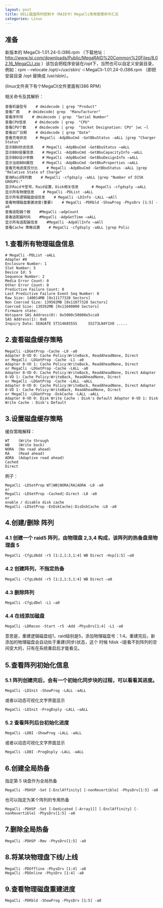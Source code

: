 ```yaml
---
layout: post
title: DELL磁盘阵列控制卡（RAID卡）MegaCli常用管理命令汇总
categories: Linux
---
```


<!--more-->

## 准备
  新版本的 MegaCli-1.01.24-0.i386.rpm （下载地址：http://www.lsi.com/downloads/Public/MegaRAID%20Common%20Files/8.02.16_MegaCLI.zip ）该包会把程序安装在/opt下，当然也可以自定义安装目录，例如：rpm --relocate /opt/=/usr/sbin/ -i MegaCli-1.01.24-0.i386.rpm （即把安装目录 /opt 替换成 /usr/sbin）。

(linux文件夹下有个MegaCli文件里面有I386 RPM）

相关命令及其解析：

    查看机器型号    # dmidecode | grep "Product" 
    查看厂商    # dmidecode| grep  "Manufacturer" 
    查看序列号    # dmidecode | grep  "Serial Number" 
    查看CPU信息    # dmidecode | grep  "CPU" 
    查看CPU个数    # dmidecode | grep  "Socket Designation: CPU" |wc –l 
    查看出厂日期    # dmidecode | grep "Date" 
    查看充电状态    # MegaCli -AdpBbuCmd -GetBbuStatus -aALL |grep "Charger Status" 
    显示BBU状态信息    # MegaCli -AdpBbuCmd -GetBbuStatus –aALL 
    显示BBU容量信息    # MegaCli -AdpBbuCmd -GetBbuCapacityInfo –aALL 
    显示BBU设计参数    # MegaCli -AdpBbuCmd -GetBbuDesignInfo –aALL 
    显示当前BBU属性    # MegaCli -AdpBbuCmd -GetBbuProperties –aALL 
    查看充电进度百分比    # MegaCli -AdpBbuCmd -GetBbuStatus -aALL |grep "Relative State of Charge" 
    查询Raid阵列数    # MegaCli -cfgdsply -aALL |grep "Number of DISK GROUPS:" 
    显示Raid卡型号，Raid设置，Disk相关信息      # MegaCli -cfgdsply –aALL 
    显示所有物理信息    # MegaCli -PDList -aALL 
    显示所有逻辑磁盘组信息    # MegaCli -LDInfo -LALL –aAll 
    查看物理磁盘重建进度(重要)    # MegaCli -PDRbld -ShowProg -PhysDrv [1:5] -a0 
    查看适配器个数    #MegaCli –adpCount 
    查看适配器时间    #MegaCli -AdpGetTime –aALL 
    显示所有适配器信息    #MegaCli -AdpAllInfo –aAll 
    查看Cache 策略设置    # MegaCli -cfgdsply -aALL |grep Polic

## 1.查看所有物理磁盘信息

	# MegaCli -PDList -aALL
	Adapter #0
	Enclosure Number: 1 
	Slot Number: 5 
	Device Id: 5 
	Sequence Number: 2 
	Media Error Count: 0 
	Other Error Count: 0 
	Predictive Failure Count: 0 
	Last Predictive Failure Event Seq Number: 0 
	Raw Size: 140014MB [0x11177328 Sectors] 
	Non Coerced Size: 139502MB [0x11077328 Sectors] 
	Coerced Size: 139392MB [0x11040000 Sectors] 
	Firmware state: 
	Hotspare SAS Address(0): 0x5000c50008e5cca9 
	SAS Address(1): 0x0 
	Inquiry Data: SEAGATE ST3146855SS     S5273LN4Y1X0 .....

## 2.查看磁盘缓存策略

	MegaCli -LDGetProp -Cache -L0 -a0
	Adapter 0-VD 0: Cache Policy:WriteBack, ReadAheadNone, Direct 
	or MegaCli -LDGetProp -Cache -L1 -a0
	Adapter 0-VD 1: Cache Policy:WriteBack, ReadAheadNone, Direct 
	or MegaCli -LDGetProp -Cache -LALL -a0
	Adapter 0-VD 0: Cache Policy:WriteBack, ReadAheadNone, Direct Adapter 0-VD 1: Cache Policy:WriteBack, ReadAheadNone, Direct 
	or MegaCli -LDGetProp -Cache -LALL -aALL
	Adapter 0-VD 0: Cache Policy:WriteBack, ReadAheadNone, Direct Adapter 0-VD 1: Cache Policy:WriteBack, ReadAheadNone, Direct 
	or MegaCli -LDGetProp -DskCache -LALL -aALL
	Adapter 0-VD 0: Disk Write Cache : Disk's Default Adapter 0-VD 1: Disk Write Cache : Disk's Default

## 3.设置磁盘缓存策略
缓存策略解释：

	WT    (Write through 
	WB    (Write back) 
	NORA  (No read ahead) 
	RA    (Read ahead) 
	ADRA  (Adaptive read ahead) 
	Cached 
	Direct

例子：

	MegaCli -LDSetProp WT|WB|NORA|RA|ADRA -L0 -a0 
	or 
	MegaCli -LDSetProp -Cached|-Direct -L0 -a0 
	or 
	enable / disable disk cache 
	MegaCli -LDSetProp -EnDskCache|-DisDskCache -L0 -a0

## 4.创建/删除 阵列
### 4.1 创建一个 raid5 阵列，由物理盘 2,3,4 构成，该阵列的热备盘是物理盘 5

	MegaCli -CfgLdAdd -r5 [1:2,1:3,1:4] WB Direct -Hsp[1:5] –a0

### 4.2 创建阵列，不指定热备

	MegaCli -CfgLdAdd -r5 [1:2,1:3,1:4] WB Direct –a0

### 4.3 删除阵列

	MegaCli -CfgLdDel -L1 –a0

### 4.4 在线添加磁盘

	MegaCli -LDRecon -Start -r5 -Add -PhysDrv[1:4] -L1 -a0

意思是，重建逻辑磁盘组1，raid级别是5，添加物理磁盘号：1:4。重建完后，新添加的物理磁盘会自动处于重建(同步)状态，这个 时候 fdisk -l是看不到阵列的空间变大的，只有在系统重启后才能看见。

## 5.查看阵列初始化信息
### 5.1 阵列创建完后，会有一个初始化同步块的过程，可以看看其进度。

	MegaCli -LDInit -ShowProg -LALL -aALL

或者以动态可视化文字界面显示

	MegaCli -LDInit -ProgDsply -LALL –aALL

### 5.2 查看阵列后台初始化进度

	MegaCli -LDBI -ShowProg -LALL -aALL

或者以动态可视化文字界面显示

	MegaCli -LDBI -ProgDsply -LALL -aALL

## 6.创建全局热备
指定第 5 块盘作为全局热备

	MegaCli -PDHSP -Set [-EnclAffinity] [-nonRevertible] -PhysDrv[1:5] -a0

也可以指定为某个阵列的专用热备

	MegaCli -PDHSP -Set [-Dedicated [-Array1]] [-EnclAffinity] [-nonRevertible] -PhysDrv[1:5] -a0

## 7.删除全局热备

	MegaCli -PDHSP -Rmv -PhysDrv[1:5] -a0

## 8.将某块物理盘下线/上线

	MegaCli -PDOffline -PhysDrv [1:4] -a0 
	MegaCli -PDOnline -PhysDrv [1:4] -a0

## 9.查看物理磁盘重建进度

	MegaCli -PDRbld -ShowProg -PhysDrv [1:5] -a0

